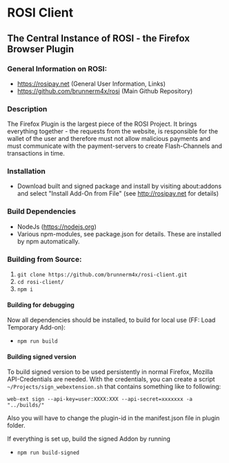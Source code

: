 # ROSI Client
## The Central Instance of ROSI - the Firefox Browser Plugin

### General Information on ROSI:
* https://rosipay.net (General User Information, Links)
* https://github.com/brunnerm4x/rosi (Main Github Repository)

### Description
The Firefox Plugin is the largest piece of the ROSI Project. It brings everything together - the requests from the website, is responsible for the wallet of the user and therefore must not allow malicious payments and must communicate with the payment-servers to create Flash-Channels and transactions in time.

### Installation
* Download built and signed package and install by visiting about:addons and select "Install Add-On from File" (see http://rosipay.net for details)

### Build Dependencies 
* NodeJs (https://nodejs.org)
* Various npm-modules, see package.json for details. These are installed by npm automatically.

### Building from Source:
1. `git clone https://github.com/brunnerm4x/rosi-client.git`
2. `cd rosi-client/`
3. `npm i`

#### Building for debugging
Now all dependencies should be installed, to build for local use (FF: Load Temporary Add-on):
* `npm run build`


#### Building signed version
To build signed version to be used persistently in normal Firefox, Mozilla API-Credentials are needed. With the credentials, you can create a script `~/Projects/sign_webextension.sh` that contains something like to following:

	web-ext sign --api-key=user:XXXX:XXX --api-secret=xxxxxxx -a "../builds/"

Also you will have to change the plugin-id in the manifest.json file in plugin folder.

If everything is set up, build the signed Addon by running
* `npm run build-signed`


